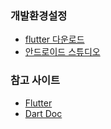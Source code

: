 ### 개발환경설정
- [flutter 다운로드](https://docs.flutter.dev/get-started/install)
- [안드로이드 스튜디오](https://developer.android.com/studio?hl=ko&_gl=1*1rkyqkh*_up*MQ..*_ga*MTU2Mjc5MDczMC4xNzM1Nzg0MjU0*_ga_6HH9YJMN9M*MTczNTc4NDI1NC4xLjAuMTczNTc4NDI1NC4wLjAuMTE0NzA1ODg2)
### 참고 사이트
- [Flutter](https://docs.flutter.dev/get-started/learn-flutter)
- [Dart Doc](https://dart.dev/language)
